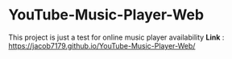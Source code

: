 # YouTube-Music-Player-Web
This project is just a test for online music player availability
**Link** : https://jacob7179.github.io/YouTube-Music-Player-Web/